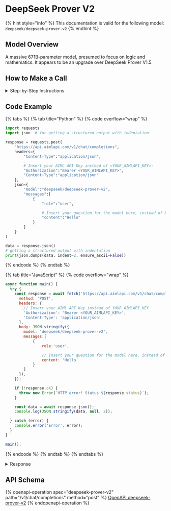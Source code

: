# DeepSeek Prover V2

{% hint style="info" %}
This documentation is valid for the following model:   `deepseek/deepseek-prover-v2`
{% endhint %}

## Model Overview

A massive 671B-parameter model, presumed to focus on logic and mathematics. It appears to be an upgrade over DeepSeek Prover V1.5.

## How to Make a Call

<details>

<summary>Step-by-Step Instructions</summary>

### :digit\_one:  Setup You Can’t Skip

:black\_small\_square:  [**Create an Account**](https://aimlapi.com/app/sign-up): Visit the AI/ML API website and create an account (if you don’t have one yet).\
:black\_small\_square:  [**Generate an API Key**](https://aimlapi.com/app/keys): After logging in, navigate to your account dashboard and generate your API key. Ensure that key is enabled on UI.

### &#x20;:digit\_two:  Copy the code example

Below, you'll find [a code example](deepseek-prover-v2.md#code-example) that shows how to structure the request. Choose the code snippet in your preferred programming language and copy it into your development environment.

### :digit\_three:  Modify the code example

:black\_small\_square:  Replace `<YOUR_AIMLAPI_KEY>` with your actual AI/ML API key from your account.\
:black\_small\_square:  Insert your question or request into the `content` field—this is what the model will respond to.

### :digit\_four:  <sup><sub><mark style="background-color:yellow;">(Optional)<mark style="background-color:yellow;"><sub></sup> Adjust other optional parameters if needed

Only `model` and `messages` are required parameters for this model (and we’ve already filled them in for you in the example), but you can include optional parameters if needed to adjust the model’s behavior. Below, you can find the corresponding [API schema](deepseek-prover-v2.md#api-schema), which lists all available parameters along with notes on how to use them.

### :digit\_five:  Run your modified code

Run your modified code in your development environment. Response time depends on various factors, but for simple prompts it rarely exceeds a few seconds.

{% hint style="success" %}
If you need a more detailed walkthrough for setting up your development environment and making a request step by step — feel free to use our [Quickstart guide](../../../quickstart/setting-up.md).
{% endhint %}

</details>

## Code Example

{% tabs %}
{% tab title="Python" %}
{% code overflow="wrap" %}
```python
import requests
import json  # for getting a structured output with indentation 

response = requests.post(
    "https://api.aimlapi.com/v1/chat/completions",
    headers={
        "Content-Type":"application/json", 

        # Insert your AIML API Key instead of <YOUR_AIMLAPI_KEY>:
        "Authorization":"Bearer <YOUR_AIMLAPI_KEY>",
        "Content-Type":"application/json"
    },
    json={
        "model":"deepseek/deepseek-prover-v2",
        "messages":[
            {
                "role":"user",

                # Insert your question for the model here, instead of Hello:
                "content":"Hello"
            }
        ]
    }
)

data = response.json()
# getting a structured output with indentation
print(json.dumps(data, indent=2, ensure_ascii=False))
```
{% endcode %}
{% endtab %}

{% tab title="JavaScript" %}
{% code overflow="wrap" %}
```javascript
async function main() {
  try {
    const response = await fetch('https://api.aimlapi.com/v1/chat/completions', {
      method: 'POST',
      headers: {
        // Insert your AIML API Key instead of YOUR_AIMLAPI_KEY
        'Authorization': 'Bearer <YOUR_AIMLAPI_KEY>',
        'Content-Type': 'application/json',
      },
      body: JSON.stringify({
        model: 'deepseek/deepseek-prover-v2',
        messages:[
            {
                role:'user',

                // Insert your question for the model here, instead of Hello:
                content: 'Hello'
            }
        ]
      }),
    });

    if (!response.ok) {
      throw new Error(`HTTP error! Status ${response.status}`);
    }

    const data = await response.json();
    console.log(JSON.stringify(data, null, 2));

  } catch (error) {
    console.error('Error', error);
  }
}

main();
```
{% endcode %}
{% endtab %}
{% endtabs %}

<details>

<summary>Response</summary>

{% code overflow="wrap" %}
```json
{'id': 'gen-1747126732-rD70SgJEEBVBXPHmKlNJ', 'object': 'chat.completion', 'choices': [{'index': 0, 'finish_reason': 'stop', 'logprobs': None, 'message': {'role': 'assistant', 'content': "Hello there! As a virtual assistant, I'm here to help you with a wide variety of tasks and questions. Here are some of the things I can do:  \n  \n1. Provide information on a wide range of topics, from science and history to pop culture and current events.  \n2. Answer factual questions using my knowledge base.  \n3. Assist with homework or research projects by providing explanations, summaries, and resources.  \n4. Help with language-related tasks such as grammar, vocabulary, translations, and writing assistance.  \n5. Engage in general conversation, discussing ideas, and providing opinions on various subjects.  \n6. Offer advice or tips on various life situations, though not as a substitute for professional guidance.  \n7. Perform calculations, solve math problems, and help with understanding mathematical concepts.  \n8. Generate creative content like stories, poems, or song lyrics.  \n9. Play interactive games, such as word games or trivia.  \n10. Help you practice a language by conversing in it.  \n  \nFeel free to ask me anything, and I'll do my best to assist you!", 'reasoning_content': None, 'refusal': None}}], 'created': 1747126732, 'model': 'deepseek/deepseek-prover-v2', 'usage': {'prompt_tokens': 15, 'completion_tokens': 1021, 'total_tokens': 1036, 'prompt_tokens_details': None}}
```
{% endcode %}

</details>

## API Schema

{% openapi-operation spec="deepseek-prover-v2" path="/v1/chat/completions" method="post" %}
[OpenAPI deepseek-prover-v2](https://raw.githubusercontent.com/aimlapi/api-docs/refs/heads/main/docs/api-references/text-models-llm/DeepSeek/deepseek-prover-v2.json)
{% endopenapi-operation %}
